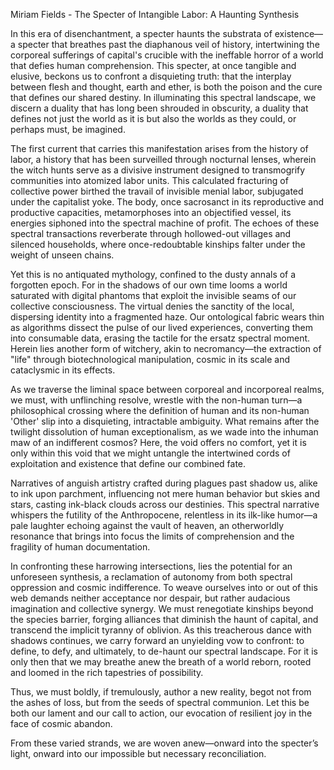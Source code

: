 Miriam Fields - The Specter of Intangible Labor: A Haunting Synthesis

In this era of disenchantment, a specter haunts the substrata of existence—a specter that breathes past the diaphanous veil of history, intertwining the corporeal sufferings of capital's crucible with the ineffable horror of a world that defies human comprehension. This specter, at once tangible and elusive, beckons us to confront a disquieting truth: that the interplay between flesh and thought, earth and ether, is both the poison and the cure that defines our shared destiny. In illuminating this spectral landscape, we discern a duality that has long been shrouded in obscurity, a duality that defines not just the world as it is but also the worlds as they could, or perhaps must, be imagined.

The first current that carries this manifestation arises from the history of labor, a history that has been surveilled through nocturnal lenses, wherein the witch hunts serve as a divisive instrument designed to transmogrify communities into atomized labor units. This calculated fracturing of collective power birthed the travail of invisible menial labor, subjugated under the capitalist yoke. The body, once sacrosanct in its reproductive and productive capacities, metamorphoses into an objectified vessel, its energies siphoned into the spectral machine of profit. The echoes of these spectral transactions reverberate through hollowed-out villages and silenced households, where once-redoubtable kinships falter under the weight of unseen chains.

Yet this is no antiquated mythology, confined to the dusty annals of a forgotten epoch. For in the shadows of our own time looms a world saturated with digital phantoms that exploit the invisible seams of our collective consciousness. The virtual denies the sanctity of the local, dispersing identity into a fragmented haze. Our ontological fabric wears thin as algorithms dissect the pulse of our lived experiences, converting them into consumable data, erasing the tactile for the ersatz spectral moment. Herein lies another form of witchery, akin to necromancy—the extraction of "life" through biotechnological manipulation, cosmic in its scale and cataclysmic in its effects.

As we traverse the liminal space between corporeal and incorporeal realms, we must, with unflinching resolve, wrestle with the non-human turn—a philosophical crossing where the definition of human and its non-human 'Other' slip into a disquieting, intractable ambiguity. What remains after the twilight dissolution of human exceptionalism, as we wade into the inhuman maw of an indifferent cosmos? Here, the void offers no comfort, yet it is only within this void that we might untangle the intertwined cords of exploitation and existence that define our combined fate.

Narratives of anguish artistry crafted during plagues past shadow us, alike to ink upon parchment, influencing not mere human behavior but skies and stars, casting ink-black clouds across our destinies. This spectral narrative whispers the futility of the Anthropocene, relentless in its ilk-like humor—a pale laughter echoing against the vault of heaven, an otherworldly resonance that brings into focus the limits of comprehension and the fragility of human documentation.

In confronting these harrowing intersections, lies the potential for an unforeseen synthesis, a reclamation of autonomy from both spectral oppression and cosmic indifference. To weave ourselves into or out of this web demands neither acceptance nor despair, but rather audacious imagination and collective synergy. We must renegotiate kinships beyond the species barrier, forging alliances that diminish the haunt of capital, and transcend the implicit tyranny of oblivion. As this treacherous dance with shadows continues, we carry forward an unyielding vow to confront: to define, to defy, and ultimately, to de-haunt our spectral landscape. For it is only then that we may breathe anew the breath of a world reborn, rooted and loomed in the rich tapestries of possibility.

Thus, we must boldly, if tremulously, author a new reality, begot not from the ashes of loss, but from the seeds of spectral communion. Let this be both our lament and our call to action, our evocation of resilient joy in the face of cosmic abandon.

From these varied strands, we are woven anew—onward into the specter’s light, onward into our impossible but necessary reconciliation.